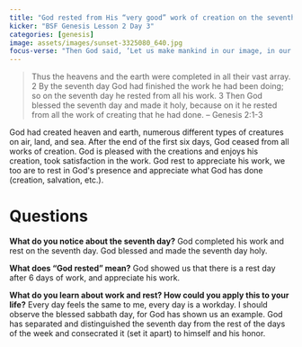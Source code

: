 ```yaml
---
title: "God rested from His “very good” work of creation on the seventh day"
kicker: "BSF Genesis Lesson 2 Day 3"
categories: [genesis]
image: assets/images/sunset-3325080_640.jpg
focus-verse: "Then God said, ‘Let us make mankind in our image, in our likeness, so that they may rule over the fish in the sea and the birds in the sky, over the livestock and all the wild animals, and over all the creatures that move along the ground. – Genesis 1:26"
---
```


> Thus the heavens and the earth were completed in all their vast array.
> 2 By the seventh day God had finished the work he had been doing; so on the seventh day he rested from all his work. 3 Then God blessed the seventh day and made it holy, because on it he rested from all the work of creating that he had done. – Genesis 2:1-3


God had created heaven and earth, numerous different types of creatures on air, land, and sea. After the end of the first six days, God ceased from all works of creation. God is pleased with the creations and enjoys his creation, took satisfaction in the work. God rest to appreciate his work, we too are to rest in God's presence and appreciate what God has done (creation, salvation, etc.). 

# Questions

**What do you notice about the seventh day?** God completed his work and rest on the seventh day. God blessed and made the seventh day holy.

**What does “God rested” mean?** God showed us that there is a rest day after 6 days of work, and appreciate his work.

**What do you learn about work and rest? How could you apply this to your life?** Every day feels the same to me, every day is a workday. I should observe the blessed sabbath day, for God has shown us an example. God has separated and distinguished the seventh day from the rest of the days of the week and consecrated it (set it apart) to himself and his honor.